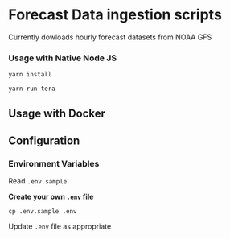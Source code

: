 # Forecast Data ingestion scripts

Currently dowloads hourly forecast datasets from NOAA GFS


### Usage with Native Node JS

```
yarn install

yarn run tera
```

## Usage with Docker


## Configuration
### Environment Variables

Read `.env.sample`

**Create your own `.env` file**

```cp .env.sample .env```

Update `.env` file as appropriate





